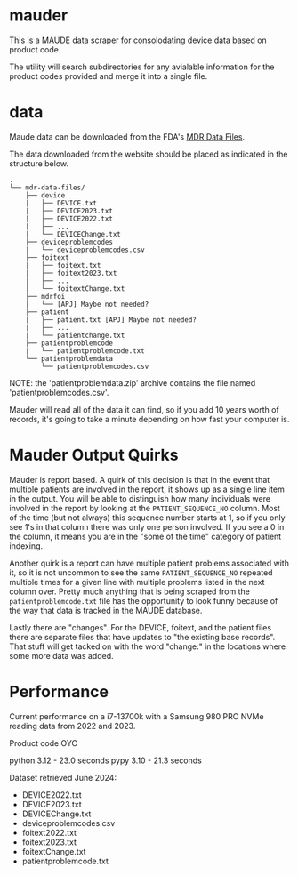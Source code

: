 # mauder
This is a MAUDE data scraper for consolodating device data based on product code.

The utility will search subdirectories for any avialable information for the product codes provided and merge it into a single file.

# data

Maude data can be downloaded from the FDA's [MDR Data Files](https://www.fda.gov/medical-devices/medical-device-reporting-mdr-how-report-medical-device-problems/mdr-data-files).

The data downloaded from the website should be placed as indicated in the structure below.

```
.
└── mdr-data-files/
    ├── device
    |   ├── DEVICE.txt
    |   ├── DEVICE2023.txt
    |   ├── DEVICE2022.txt
    |   ├── ...
    |   └── DEVICEChange.txt
    ├── deviceproblemcodes
    |   └── deviceproblemcodes.csv
    ├── foitext
    |   ├── foitext.txt
    |   ├── foitext2023.txt
    |   ├── ...
    |   └── foitextChange.txt
    ├── mdrfoi
    |   └── [APJ] Maybe not needed?
    ├── patient
    |   ├── patient.txt [APJ] Maybe not needed?
    |   ├── ...
    |   └── patientchange.txt
    ├── patientproblemcode
    |   └── patientproblemcode.txt
    └── patientproblemdata
        └── patientproblemcodes.csv

```


NOTE: the 'patientproblemdata.zip' archive contains the file named 'patientproblemcodes.csv'.

Mauder will read all of the data it can find, so if you add 10 years worth of records, it's going to take a minute depending on how fast your computer is.

# Mauder Output Quirks
Mauder is report based.  A quirk of this decision is that in the event that multiple patients are involved in the report, it shows up as a single line item in the output.  You will be able to distinguish how many individuals were involved in the report by looking at the `PATIENT_SEQUENCE_NO` column.  Most of the time (but not always) this sequence number starts at 1, so if you only see 1's in that column there was only one person involved.  If you see a 0 in the column, it means you are in the "some of the time" category of patient indexing.

Another quirk is a report can have multiple patient problems associated with it, so it is not uncommon to see the same `PATIENT_SEQUENCE_NO` repeated multiple times for a given line with multiple problems listed in the next column over.  Pretty much anything that is being scraped from the `patientproblemcode.txt` file has the opportunity to look funny because of the way that data is tracked in the MAUDE database.

Lastly there are "changes".  For the DEVICE, foitext, and the patient files there are separate files that have updates to "the existing base records".  That stuff will get tacked on with the word "change:" in the locations where some more data was added.

# Performance
Current performance on a i7-13700k with a Samsung 980 PRO NVMe reading data from 2022 and 2023.

Product code OYC

python 3.12 - 23.0 seconds
pypy   3.10 - 21.3 seconds

Dataset retrieved June 2024:
- DEVICE2022.txt
- DEVICE2023.txt
- DEVICEChange.txt
- deviceproblemcodes.csv
- foitext2022.txt
- foitext2023.txt
- foitextChange.txt
- patientproblemcode.txt

